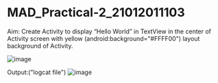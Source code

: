 # MAD_Practical-2_21012011103


Aim: Create Activity to display “Hello World” in TextView in the center of Activity screen with yellow (android:background="#FFFF00") layout background of Activity.

![image](https://github.com/Rohan3429/MAD_Practical-2_21012011103/assets/98172369/3af7dc38-39de-46c9-a8d0-7f33cdb6c641)

Output:("logcat file")
![image](https://github.com/Rohan3429/MAD_Practical-2_21012011103/assets/98172369/743247fe-a7f9-4e94-9850-5c8efd15ac3d)
